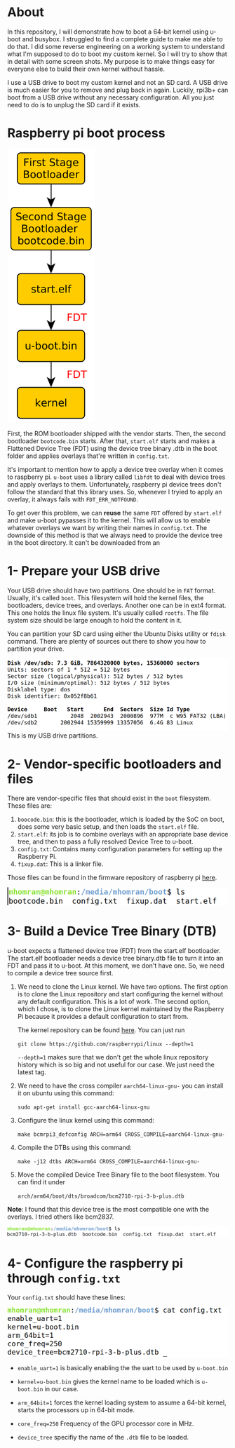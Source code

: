 # About


In this repository, I will demonstrate how to boot a 64-bit kernel using u-boot and busybox. I struggled to find a complete guide to make me able to do that. I did some reverse engineering on a working system to understand what I'm supposed to do to boot my custom kernel. So I will try to show that in detail with some screen shots. My purpose is to make things easy for everyone else to build their own kernel without hassle. 

I use a USB drive to boot my custom kernel and not an SD card. A USB drive is much easier for you to remove and plug back in again. Luckily, rpi3b+ can boot from a USB drive without any necessary configuration. All you just need to do is to unplug the SD card if it exists.



# Raspberry pi boot process


<img src="imgs/boot-process.png" width="200">


First, the ROM bootloader shipped with the vendor starts. Then, the second bootloader `bootcode.bin` starts. After that, `start.elf` starts and makes a Flattened Device Tree (FDT) using the device tree binary .dtb in the boot folder and applies overlays that're written in `config.txt`.


It's important to mention how to apply a device tree overlay when it comes to raspberry pi. `u-boot` uses a library called `libfdt` to deal with device trees and apply overlays to them. Unfortunately, raspberry pi device trees don't follow the standard that this library uses. So, whenever I tryied to apply an overlay, it always fails with `FDT_ERR_NOTFOUND`.


To get over this problem, we can <b>reuse</b> the same `FDT` offered by `start.elf` and make u-boot pypasses it to the kernel. This will allow us to enable whatever overlays we want by writing their names in `config.txt`. The downside of this method is that we always need to provide the device tree in the boot directory. It can't be downloaded from an


# 1- Prepare your USB drive

Your USB drive should have two partitions. One should be in `FAT` format. Usually, it's called `boot`. This filesystem will hold the kernel files, the bootloaders, device trees, and overlays. Another one can be in ext4 format. This one holds the linux file system. It's usually called `rootfs`. The file system size should be large enough to hold the content in it.

You can partition your SD card using either the Ubuntu Disks utility or `fdisk` command. There are plenty of sources out there to show you how to partition your drive.

<img src="imgs/partitions.png">
This is my USB drive partitions.

# 2- Vendor-specific bootloaders and files

There are vendor-specific files that should exist in the `boot` filesystem. These files are:

1. `boocode.bin`: this is the bootloader, which is loaded by the SoC on boot, does some very basic setup, and then loads the `start.elf` file.
1. `start.elf`: its job is to combine overlays with an appropriate base device tree, and then to pass a fully resolved Device Tree to u-boot.
1. `config.txt`: Contains many configuration parameters for setting up the Raspberry Pi.
1. `fixup.dat`: This is a linker file.

Those files can be found in the firmware repository of raspberry pi <a href="https://github.com/raspberrypi/firmware/tree/master/boot">here</a>.

<img src="imgs/vendor-specific.png">

# 3- Build a Device Tree Binary (DTB)

u-boot expects a flattened device tree (FDT) from the start.elf bootloader. The start.elf bootloader needs a device tree binary.dtb file to turn it into an FDT and pass it to u-boot. At this moment, we don't have one. So, we need to compile a device tree source first.


1. We need to clone the Linux kernel. We have two options. The first option is to clone the Linux repository and start configuring the kernel without any default configuration. This is a lot of work. The second option, which I chose, is to clone the Linux kernel maintained by the Raspberry Pi because it provides a default configuration to start from.

    The kernel repository can be found <a href="https://github.com/raspberrypi/linux">here</a>. You can just run 

    `git clone https://github.com/raspberrypi/linux --depth=1`

    `--depth=1` makes sure that we don't get the whole linux repository history which is so big and not useful for our case. We just need the latest tag.

1. We need to have the cross compiler `aarch64-linux-gnu-`
you can install it on ubuntu using this command:

    `sudo apt-get install gcc-aarch64-linux-gnu`

1. Configure the linux kernel using this command:

    `make bcmrpi3_defconfig ARCH=arm64 CROSS_COMPILE=aarch64-linux-gnu-`

1. Compile the DTBs using this command:

    `make -j12 dtbs ARCH=arm64 CROSS_COMPILE=aarch64-linux-gnu-`

1. Move the compiled Device Tree Binary file to the boot filesystem. You can find it under 

    `arch/arm64/boot/dts/broadcom/bcm2710-rpi-3-b-plus.dtb`

<b>Note</b>: I found that this device tree is the most compatible one with the overlays. I tried others like bcm2837.

<img src="imgs/dtb.png">


# 4- Configure the raspberry pi through `config.txt`

Your `config.txt` should have these lines:

<img src="imgs/config-txt.png">

- `enable_uart=1` is basically enabling the the uart to be used by `u-boot.bin`

- `kernel=u-boot.bin` gives the kernel name to be loaded which is `u-boot.bin` in our case.

- `arm_64bit=1` forces the kernel loading system to assume a 64-bit kernel, starts the processors up in 64-bit mode.

- `core_freq=250` Frequency of the GPU processor core in MHz.

- `device_tree` specifiy the name of the `.dtb` file to be loaded.